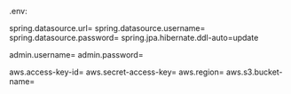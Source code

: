 .env:

spring.datasource.url=
spring.datasource.username=
spring.datasource.password=
spring.jpa.hibernate.ddl-auto=update

admin.username=
admin.password=

aws.access-key-id=
aws.secret-access-key=
aws.region=
aws.s3.bucket-name=
